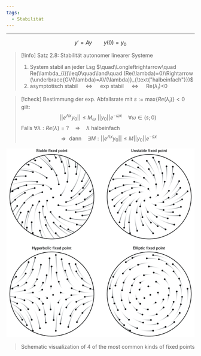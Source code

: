 ```yaml
---
tags:
  - Stabilität
---
```

---
$$y'=Ay \qquad y(0)=y_0$$
>[!info] Satz 2.8: Stabilität autonomer linearer Systeme
>1. System stabil an jeder Lsg $\quad\Longleftrightarrow\quad Re(\lambda_{i})\leq0\quad\land\quad (Re(\lambda)=0)\Rightarrow (\underbrace{GV(\lambda)=AV(\lambda)}_{\text{"halbeinfach"}})$
>2. asymptotisch stabil $\quad\Longleftrightarrow\quad$ exp stabil $\quad\Longleftrightarrow\quad$ Re($\lambda_{i}$)<0

>[!check] Bestimmung der exp. Abfallsrate
>mit $s:=\text{max}\{Re(\lambda_{i})\}<0$ gilt:
>$$||e^{Ax}y_{0}||\leq M_{\omega}\,\, ||y_{0}||e^{{-\omega x}}\quad\forall\omega\in(s;0)$$
>Falls $\forall \lambda:Re(\lambda)=?\quad\Rightarrow\quad\lambda\text{ halbeinfach}$
>$$\Rightarrow \text{ dann}\quad\exists M:||e^{{Ax}}y_{0}||\leq M||y_{0}||e^{{-sx}}$$

![alt text](Bilder/Fixed_Points.gif)
>Schematic visualization of 4 of the most common kinds of fixed points